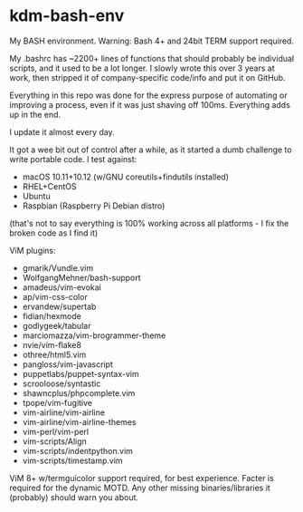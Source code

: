 # kdm-bash-env
My BASH environment. Warning: Bash 4+ and 24bit TERM support required.

My .bashrc has ~2200+ lines of functions that should probably be individual scripts, and it used to be a lot longer.
I slowly wrote this over 3 years at work, then stripped it of company-specific code/info and put it on GitHub.

Everything in this repo was done for the express purpose of automating or improving a process, even if it was just shaving off 100ms. Everything adds up in the end.

I update it almost every day.

It got a wee bit out of control after a while, as it started a dumb challenge to write portable code.
I test against:
* macOS 10.11+10.12 (w/GNU coreutils+findutils installed)
* RHEL+CentOS
* Ubuntu
* Raspbian (Raspberry Pi Debian distro)

(that's not to say everything is 100% working across all platforms - I fix the broken code as I find it)

ViM plugins:
* gmarik/Vundle.vim
* WolfgangMehner/bash-support
* amadeus/vim-evokai
* ap/vim-css-color
* ervandew/supertab
* fidian/hexmode
* godlygeek/tabular
* marciomazza/vim-brogrammer-theme
* nvie/vim-flake8
* othree/html5.vim
* pangloss/vim-javascript
* puppetlabs/puppet-syntax-vim
* scrooloose/syntastic
* shawncplus/phpcomplete.vim
* tpope/vim-fugitive
* vim-airline/vim-airline
* vim-airline/vim-airline-themes
* vim-perl/vim-perl
* vim-scripts/Align
* vim-scripts/indentpython.vim
* vim-scripts/timestamp.vim

ViM 8+ w/termguicolor support required, for best experience.
Facter is required for the dynamic MOTD.
Any other missing binaries/libraries it (probably) should warn you about.
